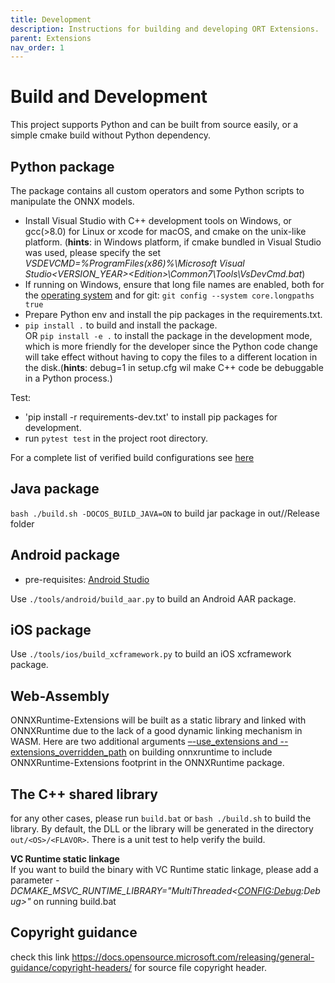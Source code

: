```yaml
---
title: Development
description: Instructions for building and developing ORT Extensions.
parent: Extensions
nav_order: 1
---
```

# Build and Development

This project supports Python and can be built from source easily, or a simple cmake build without Python dependency.
## Python package
The package contains all custom operators and some Python scripts to manipulate the ONNX models.
- Install Visual Studio with C++ development tools on Windows, or gcc(>8.0) for Linux or xcode for macOS, and cmake on the unix-like platform. (**hints**: in Windows platform, if cmake bundled in Visual Studio was used, please specify the set _VSDEVCMD=%ProgramFiles(x86)%\Microsoft Visual Studio\<VERSION_YEAR>\<Edition>\Common7\Tools\VsDevCmd.bat_)
- If running on Windows, ensure that long file names are enabled, both for the [operating system](https://docs.microsoft.com/en-us/windows/win32/fileio/maximum-file-path-limitation?tabs=cmd) and for git: `git config --system core.longpaths true`
- Prepare Python env and install the pip packages in the requirements.txt.
- `pip install .` to build and install the package.<br/> OR `pip install -e .` to install the package in the development mode, which is more friendly for the developer since the Python code change will take effect without having to copy the files to a different location in the disk.(**hints**: debug=1 in setup.cfg wil make C++ code be debuggable in a Python process.)

Test:
- 'pip install -r requirements-dev.txt' to install pip packages for development.
- run `pytest test` in the project root directory.

For a complete list of verified build configurations see [here](./dependencies.md)

## Java package
`bash ./build.sh -DOCOS_BUILD_JAVA=ON` to build jar package in out/<OS>/Release folder

## Android package
- pre-requisites: [Android Studio](https://developer.android.com/studio)

Use `./tools/android/build_aar.py` to build an Android AAR package.

## iOS package
Use `./tools/ios/build_xcframework.py` to build an iOS xcframework package.

## Web-Assembly
ONNXRuntime-Extensions will be built as a static library and linked with ONNXRuntime due to the lack of a good dynamic linking mechanism in WASM. Here are two additional arguments [–-use_extensions and --extensions_overridden_path](https://github.com/microsoft/onnxruntime/blob/860ba8820b72d13a61f0d08b915cd433b738ffdc/tools/ci_build/build.py#L416) on building onnxruntime to include ONNXRuntime-Extensions footprint in the ONNXRuntime package.

## The C++ shared library
for any other cases, please run `build.bat` or `bash ./build.sh` to build the library. By default, the DLL or the library will be generated in the directory `out/<OS>/<FLAVOR>`. There is a unit test to help verify the build.


**VC Runtime static linkage**  
If you want to build the binary with VC Runtime static linkage, please add a parameter _-DCMAKE_MSVC_RUNTIME_LIBRARY="MultiThreaded$<$<CONFIG:Debug>:Debug>"_ on running build.bat

## Copyright guidance
check this link https://docs.opensource.microsoft.com/releasing/general-guidance/copyright-headers/ for source file copyright header.
